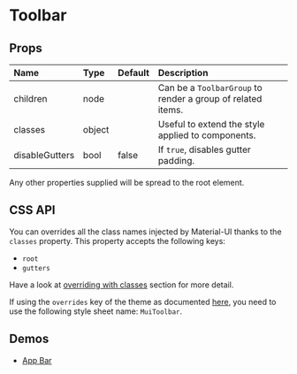<!--- This documentation is automatically generated, do not try to edit it. -->

# Toolbar



## Props
| Name | Type | Default | Description |
|:-----|:-----|:--------|:------------|
| children | node |  | Can be a `ToolbarGroup` to render a group of related items. |
| classes | object |  | Useful to extend the style applied to components. |
| disableGutters | bool | false | If `true`, disables gutter padding. |

Any other properties supplied will be spread to the root element.

## CSS API

You can overrides all the class names injected by Material-UI thanks to the `classes` property.
This property accepts the following keys:
- `root`
- `gutters`

Have a look at [overriding with classes](/customization/overrides#overriding-with-classes)
section for more detail.

If using the `overrides` key of the theme as documented
[here](/customization/themes#customizing-all-instances-of-a-component-type),
you need to use the following style sheet name: `MuiToolbar`.

## Demos

- [App Bar](/demos/app-bar)

